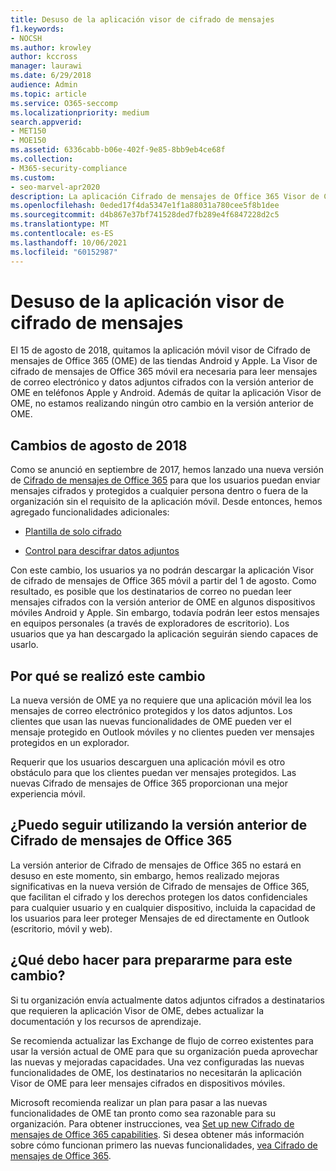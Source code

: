 ```yaml
---
title: Desuso de la aplicación visor de cifrado de mensajes
f1.keywords:
- NOCSH
ms.author: krowley
author: kccross
manager: laurawi
ms.date: 6/29/2018
audience: Admin
ms.topic: article
ms.service: O365-seccomp
ms.localizationpriority: medium
search.appverid:
- MET150
- MOE150
ms.assetid: 6336cabb-b06e-402f-9e85-8bb9eb4ce68f
ms.collection:
- M365-security-compliance
ms.custom:
- seo-marvel-apr2020
description: La aplicación Cifrado de mensajes de Office 365 Visor de Cifrado de mensajes de Office 365 (OME) se quitó de las tiendas De Android y Apple en 2018.
ms.openlocfilehash: 0eded17f4da5347e1f1a88031a780cee5f8b1dee
ms.sourcegitcommit: d4b867e37bf741528ded7fb289e4f6847228d2c5
ms.translationtype: MT
ms.contentlocale: es-ES
ms.lasthandoff: 10/06/2021
ms.locfileid: "60152987"
---
```

# <a name="deprecating-message-encryption-viewer-app"></a>Desuso de la aplicación visor de cifrado de mensajes

El 15 de agosto de 2018, quitamos la aplicación móvil visor de Cifrado de mensajes de Office 365 (OME) de las tiendas Android y Apple. La Visor de cifrado de mensajes de Office 365 móvil era necesaria para leer mensajes de correo electrónico y datos adjuntos cifrados con la versión anterior de OME en teléfonos Apple y Android. Además de quitar la aplicación Visor de OME, no estamos realizando ningún otro cambio en la versión anterior de OME.
  
## <a name="changes-from-august-2018"></a>Cambios de agosto de 2018

Como se anunció en septiembre de 2017, hemos lanzado una nueva versión de [Cifrado de mensajes de Office 365](https://aka.ms/ome2017) para que los usuarios puedan enviar mensajes cifrados y protegidos a cualquier persona dentro o fuera de la organización sin el requisito de la aplicación móvil. Desde entonces, hemos agregado funcionalidades adicionales:
  
- [Plantilla de solo cifrado](https://aka.ms/encryptonly)

- [Control para descifrar datos adjuntos](https://techcommunity.microsoft.com/t5/Security-Privacy-and-Compliance/Admin-control-for-attachments-now-available-in-Office-365/ba-p/204007)

Con este cambio, los usuarios ya no podrán descargar la aplicación Visor de cifrado de mensajes de Office 365 móvil a partir del 1 de agosto. Como resultado, es posible que los destinatarios de correo no puedan leer mensajes cifrados con la versión anterior de OME en algunos dispositivos móviles Android y Apple. Sin embargo, todavía podrán leer estos mensajes en equipos personales (a través de exploradores de escritorio). Los usuarios que ya han descargado la aplicación seguirán siendo capaces de usarlo.
  
## <a name="why-this-change-was-made"></a>Por qué se realizó este cambio

La nueva versión de OME ya no requiere que una aplicación móvil lea los mensajes de correo electrónico protegidos y los datos adjuntos. Los clientes que usan las nuevas funcionalidades de OME pueden ver el mensaje protegido en Outlook móviles y no clientes pueden ver mensajes protegidos en un explorador.
  
Requerir que los usuarios descarguen una aplicación móvil es otro obstáculo para que los clientes puedan ver mensajes protegidos. Las nuevas Cifrado de mensajes de Office 365 proporcionan una mejor experiencia móvil.
  
## <a name="can-i-still-use-the-previous-version-of-office-365-message-encryption"></a>¿Puedo seguir utilizando la versión anterior de Cifrado de mensajes de Office 365

La versión anterior de Cifrado de mensajes de Office 365 no estará en desuso en este momento, sin embargo, hemos realizado mejoras significativas en la nueva versión de Cifrado de mensajes de Office 365, que facilitan el cifrado y los derechos protegen los datos confidenciales para cualquier usuario y en cualquier dispositivo, incluida la capacidad de los usuarios para leer proteger Mensajes de ed directamente en Outlook (escritorio, móvil y web). 
  
## <a name="what-do-i-need-to-do-to-prepare-for-this-change"></a>¿Qué debo hacer para prepararme para este cambio?

Si tu organización envía actualmente datos adjuntos cifrados a destinatarios que requieren la aplicación Visor de OME, debes actualizar la documentación y los recursos de aprendizaje.
  
Se recomienda actualizar las Exchange de flujo de correo existentes para usar la versión actual de OME para que su organización pueda aprovechar las nuevas y mejoradas capacidades. Una vez configuradas las nuevas funcionalidades de OME, los destinatarios no necesitarán la aplicación Visor de OME para leer mensajes cifrados en dispositivos móviles.
  
Microsoft recomienda realizar un plan para pasar a las nuevas funcionalidades de OME tan pronto como sea razonable para su organización. Para obtener instrucciones, vea [Set up new Cifrado de mensajes de Office 365 capabilities](set-up-new-message-encryption-capabilities.md). Si desea obtener más información sobre cómo funcionan primero las nuevas funcionalidades, [vea Cifrado de mensajes de Office 365](ome.md).
  

